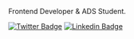 Frontend Developer & ADS Student.

[![Twitter Badge](https://img.shields.io/badge/-@jeffszo-1d3557?style=flat-square&labelColor=9DFF&logo=twitter&logoColor=white&link=https://twitter.com/jeffszo7)](https://twitter.com/jeffszo7) 
[![Linkedin Badge](https://img.shields.io/badge/-Jeferson%20Ferreira-1d3557?style=flat-square&logo=Linkedin&logoColor=white&link=)](https://www.linkedin.com/in/jeferson-ferreira-934abb234/) 


    












